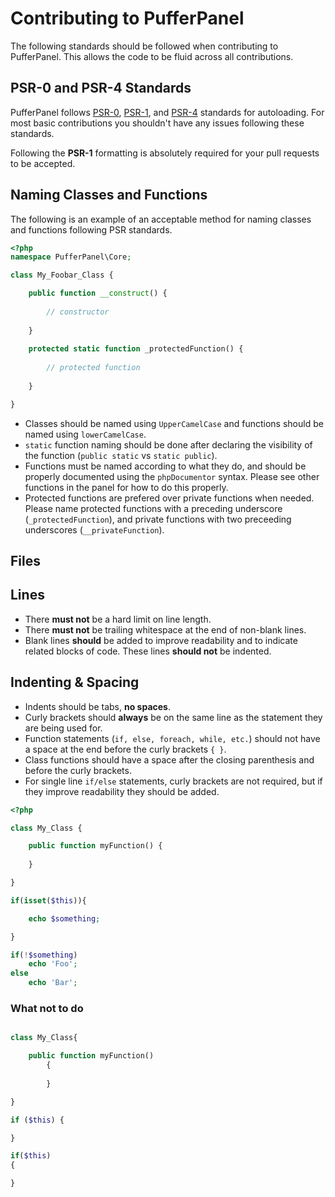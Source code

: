 # Contributing to PufferPanel

The following standards should be followed when contributing to PufferPanel. This allows the code to be fluid across all contributions.

## PSR-0 and PSR-4 Standards
PufferPanel follows [PSR-0](http://www.php-fig.org/psr/psr-0/), [PSR-1](http://www.php-fig.org/psr/psr-0/), and [PSR-4](http://www.php-fig.org/psr/psr-4/) standards for autoloading. For most basic contributions you shouldn't have any issues following these standards.

Following the **PSR-1** formatting is absolutely required for your pull requests to be accepted.

## Naming Classes and Functions
The following is an example of an acceptable method for naming classes and functions following PSR standards.

```php
<?php
namespace PufferPanel\Core;

class My_Foobar_Class {

	public function __construct() {
	
		// constructor
	
	}
	
	protected static function _protectedFunction() {
	
		// protected function
	
	}

}
```

* Classes should be named using ``UpperCamelCase`` and functions should be named using ``lowerCamelCase``.
* ``static`` function naming should be done after declaring the visibility of the function (``public static`` vs ``static public``).
* Functions must be named according to what they do, and should be properly documented using the ``phpDocumentor`` syntax. Please see other functions in the panel for how to do this properly.
* Protected functions are prefered over private functions when needed. Please name protected functions with a preceding underscore (``_protectedFunction``), and private functions with two preceeding underscores (``__privateFunction``).

## Files

## Lines
* There **must not** be a hard limit on line length.
* There **must not** be trailing whitespace at the end of non-blank lines.
* Blank lines **should** be added to improve readability and to indicate related blocks of code. These lines **should not** be indented.

## Indenting & Spacing
* Indents should be tabs, **no spaces**.
* Curly brackets should **always** be on the same line as the statement they are being used for.
* Function statements (``if, else, foreach, while, etc.``) should not have a space at the end before the curly brackets ``{ }``.
* Class functions should have a space after the closing parenthesis and before the curly brackets.
* For single line ``if/else`` statements, curly brackets are not required, but if they improve readability they should be added.

```php
<?php

class My_Class {

	public function myFunction() {
	
	}

}
```

```php
if(isset($this)){

	echo $something;

}

if(!$something)
	echo 'Foo';
else
	echo 'Bar';
```

### What not to do
```php

class My_Class{

	public function myFunction()
		{
		
		}

}

if ($this) {

}

if($this)
{

}
```
